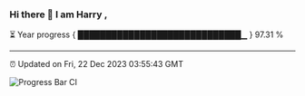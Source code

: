 ### Hi there 👋 I am Harry , 

⏳ Year progress { █████████████████████████████▁ } 97.31 %

---

⏰ Updated on Fri, 22 Dec 2023 03:55:43 GMT

![Progress Bar CI](https://github.com/duykhang68/duykhang68/workflows/Progress%20Bar%20CI/badge.svg)
